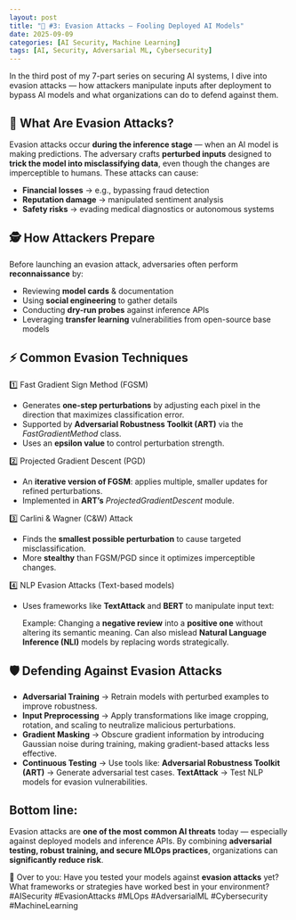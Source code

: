 ```yaml
---
layout: post
title: "🔐 #3: Evasion Attacks — Fooling Deployed AI Models"
date: 2025-09-09
categories: [AI Security, Machine Learning]
tags: [AI, Security, Adversarial ML, Cybersecurity]
---
```


In the third post of my 7-part series on securing AI systems, I dive into evasion attacks — how attackers manipulate inputs after deployment to bypass AI models and what organizations can do to defend against them.

## 🎯 What Are Evasion Attacks?
Evasion attacks occur **during the inference stage** — when an AI model is making predictions. The adversary crafts **perturbed inputs** designed to **trick the model into misclassifying data**, even though the changes are imperceptible to humans.
These attacks can cause:
- **Financial losses** → e.g., bypassing fraud detection
- **Reputation damage** → manipulated sentiment analysis
- **Safety risks** → evading medical diagnostics or autonomous systems

## 🕵️ How Attackers Prepare
Before launching an evasion attack, adversaries often perform **reconnaissance** by:
- Reviewing **model cards** & documentation
- Using **social engineering** to gather details
- Conducting **dry-run probes** against inference APIs
- Leveraging **transfer learning** vulnerabilities from open-source base models

## ⚡ Common Evasion Techniques
1️⃣ Fast Gradient Sign Method (FGSM)
- Generates **one-step perturbations** by adjusting each pixel in the direction that maximizes classification error.
- Supported by **Adversarial Robustness Toolkit (ART)** via the _FastGradientMethod_ class.
- Uses an **epsilon value** to control perturbation strength.

2️⃣ Projected Gradient Descent (PGD)
- An **iterative version of FGSM**: applies multiple, smaller updates for refined perturbations.
- Implemented in **ART’s** _ProjectedGradientDescent_ module.

3️⃣ Carlini & Wagner (C&W) Attack
- Finds the **smallest possible perturbation** to cause targeted misclassification.
- More **stealthy** than FGSM/PGD since it optimizes imperceptible changes.

4️⃣ NLP Evasion Attacks (Text-based models)
- Uses frameworks like **TextAttack** and **BERT** to manipulate input text:

    Example: Changing a **negative review** into a **positive one** without altering its semantic meaning.
    Can also mislead **Natural Language Inference (NLI)** models by replacing words strategically.

## 🛡️ Defending Against Evasion Attacks
- **Adversarial Training** → Retrain models with perturbed examples to improve robustness.
- **Input Preprocessing** → Apply transformations like image cropping, rotation, and scaling to neutralize malicious perturbations.
- **Gradient Masking** → Obscure gradient information by introducing Gaussian noise during training, making gradient-based attacks less effective.
- **Continuous Testing** → Use tools like:
   **Adversarial Robustness Toolkit (ART)** → Generate adversarial test cases.
   **TextAttack** → Test NLP models for evasion vulnerabilities.

## Bottom line:
 Evasion attacks are **one of the most common AI threats** today — especially against deployed models and inference APIs. By combining **adversarial testing, robust training, and secure MLOps practices**, organizations can **significantly reduce risk**.

💬 Over to you:
 Have you tested your models against **evasion attacks** yet? What frameworks or strategies have worked best in your environment?
#AISecurity #EvasionAttacks #MLOps #AdversarialML #Cybersecurity #MachineLearning



